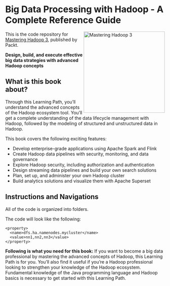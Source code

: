 # Big Data Processing with Hadoop - A Complete Reference Guide
<a href="https://www.packtpub.com/big-data-and-business-intelligence/mastering-hadoop-3?utm_source=github&utm_medium=repository&utm_campaign=9781788620444"><img src="https://www.packtpub.com/sites/default/files/B09151.png" alt="
Mastering Hadoop 3" height="256px" align="right"></a>

This is the code repository for [Mastering Hadoop 3](https://www.packtpub.com/big-data-and-business-intelligence/mastering-hadoop-3?utm_source=github&utm_medium=repository&utm_campaign=9781788620444), published by Packt.

**Design, build, and execute effective big data strategies with advanced Hadoop concepts**

## What is this book about?
Through this Learning Path, you’ll understand the advanced concepts of the Hadoop ecosystem tool. You’ll get a complete understanding of the data lifecycle management with Hadoop, followed by the modeling of structured and unstructured data in Hadoop.

This book covers the following exciting features: 
* Develop enterprise-grade applications using Apache Spark and Flink
* Create Hadoop data pipelines with security, monitoring, and data governance
* Explore Hadoop security, including authorization and authentication
* Design streaming data pipelines and build your own search solutions
* Plan, set up, and administer your own Hadoop cluster
* Build analytics solutions and visualize them with Apache Superset


## Instructions and Navigations
All of the code is organized into folders.

The code will look like the following:
```
<property>
  <name>dfs.ha.namenodes.mycluster</name>
  <value>nn1,nn2,nn3</value>
</property>
```

**Following is what you need for this book:**
If you want to become a big data professional by mastering the advanced concepts of Hadoop, this Learning Path is for you. You’ll also find it useful if you’re a Hadoop professional looking to strengthen your knowledge of the Hadoop ecosystem. Fundamental knowledge of the Java programming language and Hadoop basics is necessary to get started with this Learning Path.






